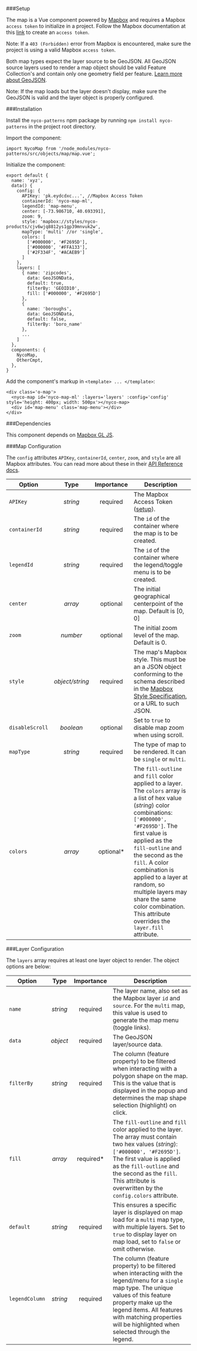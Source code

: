 ###Setup

The map is a Vue component powered by [Mapbox](https://www.mapbox.com/) and requires a Mapbox `access token` to initialize in a project. Follow the Mapbox documentation at this [link](https://docs.mapbox.com/help/how-mapbox-works/access-tokens/#creating-and-managing-access-tokens) to create an `access token`.

Note: If a `403 (Forbidden)` error from Mapbox is encountered, make sure the project is using a valid Mapbox `access token`.

Both map types expect the layer source to be GeoJSON. All GeoJSON source layers used to render a map object should be valid Feature Collection's and contain only one geometry field per feature. [Learn more about GeoJSON](https://geojson.org/).

Note: If the map loads but the layer doesn't display, make sure the GeoJSON is valid and the layer object is properly configured.

###Installation

Install the `nyco-patterns` npm package by running `npm install nyco-patterns` in the project root directory.

Import the component:

    import NycoMap from '/node_modules/nyco-patterns/src/objects/map/map.vue';


Initialize the component:

    export default {
      name: 'xyz',
      data() {
        config: {
          APIKey: 'pk.eydcdxc...', //Mapbox Access Token
          containerId: 'nyco-map-ml',
          legendId: 'map-menu',
          center: [-73.986710, 40.693391],
          zoom: 9,
          style: 'mapbox://styles/nyco-products/cjv6wjq8812ys1gp39mnvuk2w',
          mapType: 'multi' //or 'single',
          colors: [
            ['#000000', '#F2695D'],
            ['#000000', '#FFA133'],
            ['#2F334F', '#ACAEB9']
          ]
        },
        layers: [
          { name: 'zipcodes',
            data: GeoJSONData,
            default: true,
            filterBy: 'GEOID10',
            fill: ['#000000', '#F2695D']
          },
          {
            name: 'boroughs',
            data: GeoJSONData,
            default: false,
            filterBy: 'boro_name'
          },
          ...
        ]
      },
      components: {
        NycoMap,
        OtherCmpt,
      },
    }

Add the component's markup in `<template> ... </template>`:

    <div class='o-map'>
      <nyco-map id='nyco-map-ml' :layers='layers' :config='config' style='height: 400px; width: 500px'></nyco-map>
      <div id='map-menu' class='map-menu'></div>
    </div>

###Dependencies

This component depends on [Mapbox GL JS](https://docs.mapbox.com/mapbox-gl-js/api/).

###Map Configuration

The `config` attributes `APIKey`, `containerId`, `center`, `zoom`, and `style` are all Mapbox attributes. You can read more about these in their [API Reference docs](https://docs.mapbox.com/mapbox-gl-js/api/).

Option          | Type        | Importance | Description
----------------|:-----------:|:----------:|------------|
`APIKey`        | *string*         | required   | The Mapbox Access Token ([setup](https://docs.mapbox.com/help/how-mapbox-works/access-tokens/)).
`containerId`   | *string* | required   | The `id` of the container where the map is to be created.
`legendId`      | *string* | required   | The `id` of the container where the legend/toggle menu is to be created.
`center`        | *array*      | optional   | The initial geographical centerpoint of the map. Default is [0, 0]
`zoom`          | *number*       | optional   | The initial zoom level of the map. Default is 0.
`style`         | *object/string*       | required   | The map's Mapbox style. This must be an a JSON object conforming to the schema described in the [Mapbox Style Specification](https://docs.mapbox.com/mapbox-gl-js/style-spec/), or a URL to such JSON.
`disableScroll` | *boolean*       | optional   | Set to `true` to disable map zoom when using scroll.
`mapType`       | *string*       | required   | The type of map to be rendered. It can be `single` or `multi`.
`colors`       | *array*       | optional*  | The `fill-outline` and `fill` color applied to a layer. The `colors` array is a list of hex value (*string*) color combinations: `['#000000', '#F2695D']`. The first value is applied as the `fill-outline` and the second as the `fill`. A color combination is applied to a layer at random, so multiple layers may share the same color combination. This attribute overrides the `layer.fill` attribute.

###Layer Configuration

The `layers` array requires at least one layer object to render. The object options are below:

Option          | Type        | Importance | Description
----------------|:-----------:|:----------:|------------|
`name`         | *string*  | required   | The layer name, also set as the Mapbox layer `id` and `source`. For the `multi` map, this value is used to generate the map menu (toggle links).
`data`         | *object* | required   | The GeoJSON layer/source data.
`filterBy`     | *string*  | required   | The column (feature property) to be filtered when interacting with a polygon shape on the map. This is the value that is displayed in the popup and determines the map shape selection (highlight) on click.
`fill`         | *array*  | required*   | The `fill-outline` and `fill` color applied to the layer. The array must contain two hex values (*string*): `['#000000', '#F2695D']`. The first value is applied as the `fill-outline` and the second as the `fill`. This attribute is overwritten by the `config.colors` attribute.
`default`      | *string*  | required   | This ensures a specific layer is displayed on map load for a `multi` map type, with multiple layers. Set to `true` to display layer on map load, set to `false` or omit otherwise.
`legendColumn` | *string*  | required   | The column (feature property) to be filtered when interacting with the legend/menu for a `single` map type. The unique values of this feature property make up the legend items. All features with matching properties will be highlighted when selected through the legend.